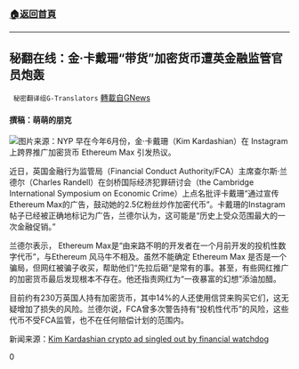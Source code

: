 ###  [:house:返回首頁](https://github.com/ourhimalayas/txt)
---


## 秘翻在线：金·卡戴珊“带货”加密货币遭英金融监管官员炮轰
` 秘密翻译组G-Translators` [轉載自GNews](https://gnews.org/zh-hans/1523532/)

#### 撰稿：萌萌的朋克
![](https://assets.gnews.org/wp-content/uploads/2021/09/kim-kardashian-crypto.jpg)图片来源：NYP
早在今年6月份，金·卡戴珊（Kim Kardashian）在 Instagram 上跨界推广加密货币 Ethereum Max 引发热议。

近日，英国金融行为监管局（Financial Conduct Authority/FCA）主席查尔斯·兰德尔（Charles Randell）在剑桥国际经济犯罪研讨会（the Cambridge International Symposium on Economic Crime）上点名批评卡戴珊“通过宣传Ethereum Max的广告，鼓动她的2.5亿粉丝炒作加密代币”。卡戴珊的Instagram帖子已经被正确地标记为广告，兰德尔认为，这可能是“历史上受众范围最大的一次金融促销。”

兰德尔表示， Ethereum Max是“由来路不明的开发者在一个月前开发的投机性数字代币”，与Ethereum 风马牛不相及。虽然不能确定 Ethereum Max 是否是一个骗局，但网红被骗子收买，帮助他们“先拉后砸”是常有的事。甚至，有些网红推广的加密货币最后发现根本不存在。他还指责网红为“一夜暴富的幻想”添油加醋。

目前约有230万英国人持有加密货币，其中14%的人还使用信贷来购买它们，这无疑增加了损失的风险。兰德尔说，FCA曾多次警告持有“投机性代币”的风险，这些代币不受FCA监管，也不在任何赔偿计划的范围内。

新闻来源：[Kim Kardashian crypto ad singled out by financial watchdog](https://www.bbc.com/news/technology-58462517)

0
